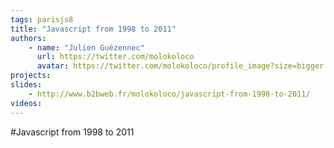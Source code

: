 ```yaml
---
tags: parisjs8
title: "Javascript from 1998 to 2011"
authors:
    - name: "Julien Guézennec"
      url: https://twitter.com/molokoloco
      avatar: https://twitter.com/molokoloco/profile_image?size=bigger
projects:
slides:
    - http://www.b2bweb.fr/molokoloco/javascript-from-1998-to-2011/
videos:
---
```

#Javascript from 1998 to 2011
